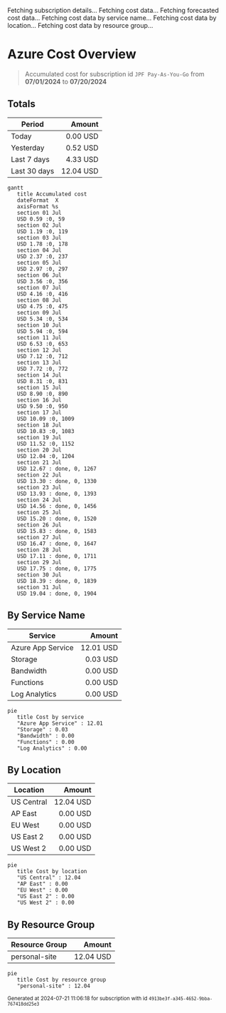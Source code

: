 Fetching subscription details...
Fetching cost data...
Fetching forecasted cost data...
Fetching cost data by service name...
Fetching cost data by location...
Fetching cost data by resource group...
# Azure Cost Overview

> Accumulated cost for subscription id `JPF Pay-As-You-Go` from **07/01/2024** to **07/20/2024**

## Totals

|Period|Amount|
|---|---:|
|Today|0.00 USD|
|Yesterday|0.52 USD|
|Last 7 days|4.33 USD|
|Last 30 days|12.04 USD|

```mermaid
gantt
   title Accumulated cost
   dateFormat  X
   axisFormat %s
   section 01 Jul
   USD 0.59 :0, 59
   section 02 Jul
   USD 1.19 :0, 119
   section 03 Jul
   USD 1.78 :0, 178
   section 04 Jul
   USD 2.37 :0, 237
   section 05 Jul
   USD 2.97 :0, 297
   section 06 Jul
   USD 3.56 :0, 356
   section 07 Jul
   USD 4.16 :0, 416
   section 08 Jul
   USD 4.75 :0, 475
   section 09 Jul
   USD 5.34 :0, 534
   section 10 Jul
   USD 5.94 :0, 594
   section 11 Jul
   USD 6.53 :0, 653
   section 12 Jul
   USD 7.12 :0, 712
   section 13 Jul
   USD 7.72 :0, 772
   section 14 Jul
   USD 8.31 :0, 831
   section 15 Jul
   USD 8.90 :0, 890
   section 16 Jul
   USD 9.50 :0, 950
   section 17 Jul
   USD 10.09 :0, 1009
   section 18 Jul
   USD 10.83 :0, 1083
   section 19 Jul
   USD 11.52 :0, 1152
   section 20 Jul
   USD 12.04 :0, 1204
   section 21 Jul
   USD 12.67 : done, 0, 1267
   section 22 Jul
   USD 13.30 : done, 0, 1330
   section 23 Jul
   USD 13.93 : done, 0, 1393
   section 24 Jul
   USD 14.56 : done, 0, 1456
   section 25 Jul
   USD 15.20 : done, 0, 1520
   section 26 Jul
   USD 15.83 : done, 0, 1583
   section 27 Jul
   USD 16.47 : done, 0, 1647
   section 28 Jul
   USD 17.11 : done, 0, 1711
   section 29 Jul
   USD 17.75 : done, 0, 1775
   section 30 Jul
   USD 18.39 : done, 0, 1839
   section 31 Jul
   USD 19.04 : done, 0, 1904
```

## By Service Name

|Service|Amount|
|---|---:|
|Azure App Service|12.01 USD|
|Storage|0.03 USD|
|Bandwidth|0.00 USD|
|Functions|0.00 USD|
|Log Analytics|0.00 USD|

```mermaid
pie
   title Cost by service
   "Azure App Service" : 12.01
   "Storage" : 0.03
   "Bandwidth" : 0.00
   "Functions" : 0.00
   "Log Analytics" : 0.00
```

## By Location

|Location|Amount|
|---|---:|
|US Central|12.04 USD|
|AP East|0.00 USD|
|EU West|0.00 USD|
|US East 2|0.00 USD|
|US West 2|0.00 USD|

```mermaid
pie
   title Cost by location
   "US Central" : 12.04
   "AP East" : 0.00
   "EU West" : 0.00
   "US East 2" : 0.00
   "US West 2" : 0.00
```

## By Resource Group

|Resource Group|Amount|
|---|---:|
|personal-site|12.04 USD|

```mermaid
pie
   title Cost by resource group
   "personal-site" : 12.04
```

<sup>Generated at 2024-07-21 11:06:18 for subscription with id `4913be3f-a345-4652-9bba-767418dd25e3`</sup>
